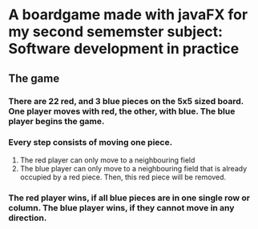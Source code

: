 # A boardgame made with javaFX for my second sememster subject: Software development in practice

The game
-------------

### There are 22 red, and 3 blue pieces on the 5x5 sized board. One player moves with red, the other, with blue. The blue player begins the game.
### Every step consists of moving one piece.

1. The red player can only move to a neighbouring field
2. The blue player can only move to a neighbouring field that is already occupied by a red piece. Then, this red piece will be removed.
   
### The red player wins, if all blue pieces are in one single row or column. The blue player wins, if they cannot move in any direction.
